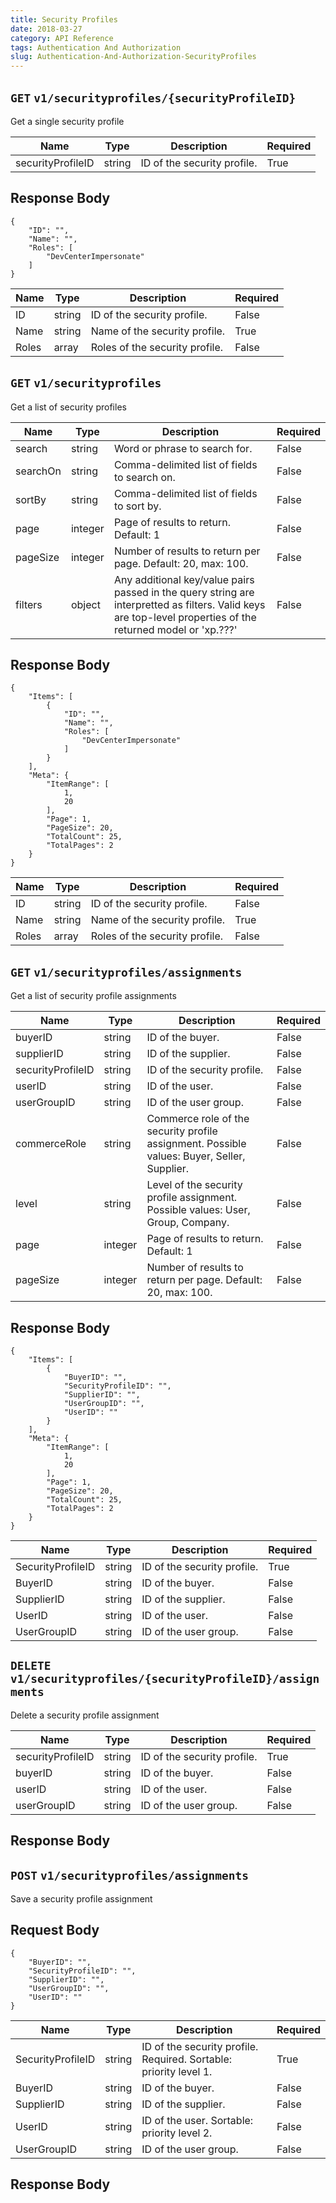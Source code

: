 ```yaml
---
title: Security Profiles
date: 2018-03-27
category: API Reference
tags: Authentication And Authorization
slug: Authentication-And-Authorization-SecurityProfiles
---
```



## `GET` `v1/securityprofiles/{securityProfileID}`
Get a single security profile

| Name | Type | Description | Required | 
|---|---|---|---|
| securityProfileID | string | ID of the security profile. | True |

## Response Body
	{
	    "ID": "",
	    "Name": "",
	    "Roles": [
	        "DevCenterImpersonate"
	    ]
	}
| Name | Type | Description | Required | 
|---|---|---|---|
| ID | string | ID of the security profile. | False |
| Name | string | Name of the security profile. | True |
| Roles | array | Roles of the security profile. | False |

## `GET` `v1/securityprofiles`
Get a list of security profiles

| Name | Type | Description | Required | 
|---|---|---|---|
| search | string | Word or phrase to search for. | False |
| searchOn | string | Comma-delimited list of fields to search on. | False |
| sortBy | string | Comma-delimited list of fields to sort by. | False |
| page | integer | Page of results to return. Default: 1 | False |
| pageSize | integer | Number of results to return per page. Default: 20, max: 100. | False |
| filters | object | Any additional key/value pairs passed in the query string are interpretted as filters. Valid keys are top-level properties of the returned model or 'xp.???' | False |

## Response Body
	{
	    "Items": [
	        {
	            "ID": "",
	            "Name": "",
	            "Roles": [
	                "DevCenterImpersonate"
	            ]
	        }
	    ],
	    "Meta": {
	        "ItemRange": [
	            1,
	            20
	        ],
	        "Page": 1,
	        "PageSize": 20,
	        "TotalCount": 25,
	        "TotalPages": 2
	    }
	}
| Name | Type | Description | Required | 
|---|---|---|---|
| ID | string | ID of the security profile. | False |
| Name | string | Name of the security profile. | True |
| Roles | array | Roles of the security profile. | False |

## `GET` `v1/securityprofiles/assignments`
Get a list of security profile assignments

| Name | Type | Description | Required | 
|---|---|---|---|
| buyerID | string | ID of the buyer. | False |
| supplierID | string | ID of the supplier. | False |
| securityProfileID | string | ID of the security profile. | False |
| userID | string | ID of the user. | False |
| userGroupID | string | ID of the user group. | False |
| commerceRole | string | Commerce role of the security profile assignment. Possible values: Buyer, Seller, Supplier. | False |
| level | string | Level of the security profile assignment. Possible values: User, Group, Company. | False |
| page | integer | Page of results to return. Default: 1 | False |
| pageSize | integer | Number of results to return per page. Default: 20, max: 100. | False |

## Response Body
	{
	    "Items": [
	        {
	            "BuyerID": "",
	            "SecurityProfileID": "",
	            "SupplierID": "",
	            "UserGroupID": "",
	            "UserID": ""
	        }
	    ],
	    "Meta": {
	        "ItemRange": [
	            1,
	            20
	        ],
	        "Page": 1,
	        "PageSize": 20,
	        "TotalCount": 25,
	        "TotalPages": 2
	    }
	}
| Name | Type | Description | Required | 
|---|---|---|---|
| SecurityProfileID | string | ID of the security profile. | True |
| BuyerID | string | ID of the buyer. | False |
| SupplierID | string | ID of the supplier. | False |
| UserID | string | ID of the user. | False |
| UserGroupID | string | ID of the user group. | False |

## `DELETE` `v1/securityprofiles/{securityProfileID}/assignments`
Delete a security profile assignment

| Name | Type | Description | Required | 
|---|---|---|---|
| securityProfileID | string | ID of the security profile. | True |
| buyerID | string | ID of the buyer. | False |
| userID | string | ID of the user. | False |
| userGroupID | string | ID of the user group. | False |

## Response Body
## `POST` `v1/securityprofiles/assignments`
Save a security profile assignment
## Request Body
	{
	    "BuyerID": "",
	    "SecurityProfileID": "",
	    "SupplierID": "",
	    "UserGroupID": "",
	    "UserID": ""
	}
| Name | Type | Description | Required | 
|---|---|---|---|
| SecurityProfileID | string | ID of the security profile. Required. Sortable: priority level 1. | True |
| BuyerID | string | ID of the buyer. | False |
| SupplierID | string | ID of the supplier. | False |
| UserID | string | ID of the user. Sortable: priority level 2. | False |
| UserGroupID | string | ID of the user group. | False |

## Response Body